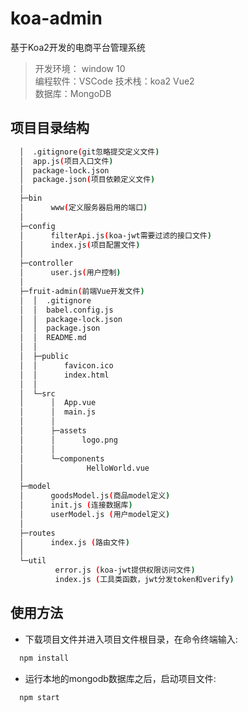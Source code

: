 # koa-admin
基于Koa2开发的电商平台管理系统
> 开发环境： window 10 <br/>
  编程软件：VSCode
  技术栈：koa2 Vue2 <br/>
  数据库：MongoDB

## 项目目录结构

```bash
  │  .gitignore(git忽略提交定义文件)
  │  app.js(项目入口文件)
  │  package-lock.json
  │  package.json(项目依赖定义文件)
  │
  ├─bin
  │      www(定义服务器启用的端口)
  │
  ├─config
  │      filterApi.js(koa-jwt需要过滤的接口文件)
  │      index.js(项目配置文件)
  │
  ├─controller
  │      user.js(用户控制)
  │
  ├─fruit-admin(前端Vue开发文件)
  │  │  .gitignore
  │  │  babel.config.js
  │  │  package-lock.json
  │  │  package.json
  │  │  README.md
  │  │
  │  ├─public
  │  │      favicon.ico
  │  │      index.html
  │  │
  │  └─src
  │      │  App.vue
  │      │  main.js
  │      │
  │      ├─assets
  │      │      logo.png
  │      │
  │      └─components
  │              HelloWorld.vue
  │
  ├─model
  │      goodsModel.js(商品model定义)
  │      init.js (连接数据库)
  │      userModel.js (用户model定义)
  │
  ├─routes
  │      index.js (路由文件)
  │
  └─util
          error.js (koa-jwt提供权限访问文件)
          index.js (工具类函数，jwt分发token和verify)
```
## 使用方法

- 下载项目文件并进入项目文件根目录，在命令终端输入:

```bash
  npm install
```
- 运行本地的mongodb数据库之后，启动项目文件:

```bash
  npm start
```
